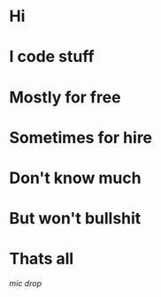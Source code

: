 # Hi 
# I code stuff
# Mostly for free
# Sometimes for hire
# Don't know much
# But won't bullshit
# Thats all
*mic drop*
